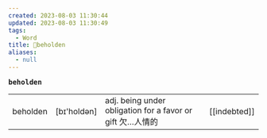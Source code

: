 ```yaml
---
created: 2023-08-03 11:30:44
updated: 2023-08-03 11:30:49
tags:
  - Word
title: 📖beholden
aliases:
  - null
---
```


<pre><strong>beholden</strong></pre>
|   |   |   |   |
|---|---|---|---|
|beholden|[bɪ'holdən]|adj. being under obligation for a favor or gift ⽋…⼈情的|[[indebted]]|